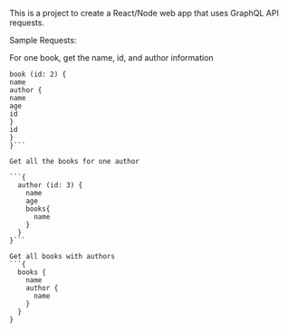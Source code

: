 This is a project to create a React/Node web app that uses GraphQL API requests.

Sample Requests:

For one book, get the name, id, and author information

```{
book (id: 2) {
name
author {
name
age
id
}
id
}
}```

Get all the books for one author

```{
  author (id: 3) {
    name
    age
    books{
      name
    }
  }
}```

Get all books with authors
```{
  books {
    name
    author {
      name
    }
  }
}
```
